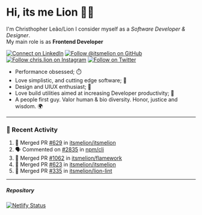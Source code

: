 # Hi, its me Lion 👋🦁

I'm Christhopher Leão/Lion
I consider myself as a _Software Developer & Designer_.<br/>My main role is as <b>Frontend Developer</b>
<br />

[![Connect on LinkedIn](https://img.shields.io/badge/--linkedin?label=LinkedIn&logo=LinkedIn&style=social)](https://www.linkedin.com/in/chrislion)
[![Follow @itsmelion on GitHub](https://img.shields.io/github/followers/itsmelion?label=follow%20%40itsmeLion&style=social)](https://github.com/itsmelion)
[![Follow chris.lion on Instagram](https://img.shields.io/badge/--instagram?label=@chris.lion&logo=Instagram&style=social)](https://instagram.com/chris.lion)
[![Follow on Twitter](https://img.shields.io/badge/--twitter?label=@ChrisLion_me&logo=Twitter&style=social)](https://twitter.com/chrislion_me)

- Performance obsessed; ⏱️
- Love simplistic, and cutting edge software; 📆
- Design and UIUX enthusiast; 🎨
- Love build utilities aimed at increasing Developer productivity; 🧰
- A people first guy. Valor human & bio diversity. Honor, justice and wisdom. 🌍

---
### 📰 Recent Activity

<!--START_SECTION:activity-->
1. 🎉 Merged PR [#629](https://github.com/itsmelion/itsmelion/pull/629) in [itsmelion/itsmelion](https://github.com/itsmelion/itsmelion)
2. 🗣 Commented on [#2835](https://github.com/npm/cli/issues/2835) in [npm/cli](https://github.com/npm/cli)
3. 🎉 Merged PR [#1062](https://github.com/itsmelion/flamework/pull/1062) in [itsmelion/flamework](https://github.com/itsmelion/flamework)
4. 🎉 Merged PR [#623](https://github.com/itsmelion/itsmelion/pull/623) in [itsmelion/itsmelion](https://github.com/itsmelion/itsmelion)
5. 🎉 Merged PR [#335](https://github.com/itsmelion/lion-lint/pull/335) in [itsmelion/lion-lint](https://github.com/itsmelion/lion-lint)
<!--END_SECTION:activity-->

___

##### Repository
[![Netlify Status](https://api.netlify.com/api/v1/badges/9e2e6136-1ab9-42fc-8d4e-188512d5d841/deploy-status)](https://app.netlify.com/sites/lion-portfolio/deploys)
